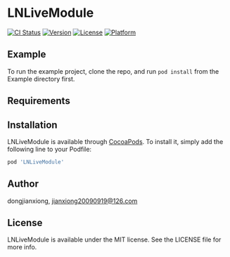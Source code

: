# LNLiveModule

[![CI Status](https://img.shields.io/travis/dongjianxiong/LNLiveModule.svg?style=flat)](https://travis-ci.org/dongjianxiong/LNLiveModule)
[![Version](https://img.shields.io/cocoapods/v/LNLiveModule.svg?style=flat)](https://cocoapods.org/pods/LNLiveModule)
[![License](https://img.shields.io/cocoapods/l/LNLiveModule.svg?style=flat)](https://cocoapods.org/pods/LNLiveModule)
[![Platform](https://img.shields.io/cocoapods/p/LNLiveModule.svg?style=flat)](https://cocoapods.org/pods/LNLiveModule)

## Example

To run the example project, clone the repo, and run `pod install` from the Example directory first.

## Requirements

## Installation

LNLiveModule is available through [CocoaPods](https://cocoapods.org). To install
it, simply add the following line to your Podfile:

```ruby
pod 'LNLiveModule'
```

## Author

dongjianxiong, jianxiong20090919@126.com

## License

LNLiveModule is available under the MIT license. See the LICENSE file for more info.

